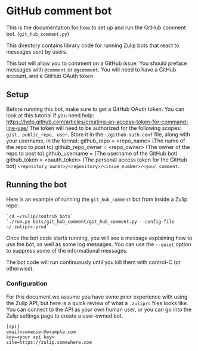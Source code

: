 # GitHub comment bot

This is the documentation for how to set up and run the GitHub comment bot. (`git_hub_comment.py`)

This directory contains library code for running Zulip
bots that react to messages sent by users.

This bot will allow you to comment on a GitHub issue.
You should preface messages with `@comment` or `@gcomment`.
You will need to have a GitHub account, and a GitHub OAuth token.

## Setup
Before running this bot, make sure to get a GitHub OAuth token.
You can look at this tutorial if you need help:
<https://help.github.com/articles/creating-an-access-token-for-command-line-use/>
The token will need to be authorized for the following scopes: `gist, public_repo, user`.
Store it in the `~/github-auth.conf` file, along with your username, in the format:
github_repo = <repo_name>  (The name of the repo to post to)
github_repo_owner = <repo_owner>  (The owner of the repo to post to)
github_username = <username>  (The username of the GitHub bot)
github_token = <oauth_token>   (The personal access token for the GitHub bot)
`<repository_owner>/<repository>/<issue_number>/<your_comment`.

## Running the bot

Here is an example of running the `git_hub_comment` bot from
inside a Zulip repo:

    `cd ~/zulip/contrib_bots`
    `./run.py bots/git_hub_comment/git_hub_comment.py --config-file ~/.zuliprc-prod`

Once the bot code starts running, you will see a
message explaining how to use the bot, as well as
some log messages.  You can use the `--quiet` option
to suppress some of the informational messages.

The bot code will run continuously until you kill them with
control-C (or otherwise).

### Configuration

For this document we assume you have some prior experience
with using the Zulip API, but here is a quick review of
what a `.zuliprc` files looks like.  You can connect to the
API as your own human user, or you can go into the Zulip settings
page to create a user-owned bot.

    [api]
    email=someuser@example.com
    key=<your api key>
    site=https://zulip.somewhere.com


